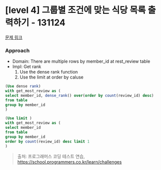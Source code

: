 # [level 4] 그룹별 조건에 맞는 식당 목록 출력하기 - 131124 

[문제 링크](https://school.programmers.co.kr/learn/courses/30/lessons/131124) 

### Approach
- Domain: There are multiple rows by member_id at rest_review table
- Impl: Get rank
  1. Use the dense rank function
  2. Use the limit at order by caluse


``` sql
(Use dense rank)
with get_most_review as (
select member_id, dense_rank() over(order by count(review_id) desc)
from table
group by member_id
)

(Use limit )
with get_most_review as (
select member_id
from table
group by member_id
order by count(review_id) desc limit 1
)

```

> 출처: 프로그래머스 코딩 테스트 연습, https://school.programmers.co.kr/learn/challenges
